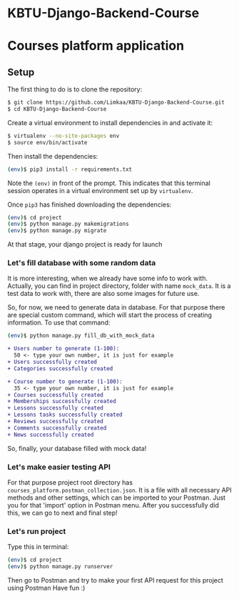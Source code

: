 # KBTU-Django-Backend-Course

# Courses platform application

## Setup

The first thing to do is to clone the repository:

```sh
$ git clone https://github.com/Limkaa/KBTU-Django-Backend-Course.git
$ cd KBTU-Django-Backend-Course
```

Create a virtual environment to install dependencies in and activate it:

```sh
$ virtualenv --no-site-packages env
$ source env/bin/activate
```

Then install the dependencies:

```sh
(env)$ pip3 install -r requirements.txt
```

Note the `(env)` in front of the prompt. This indicates that this terminal
session operates in a virtual environment set up by `virtualenv`.

Once `pip3` has finished downloading the dependencies:

```sh
(env)$ cd project
(env)$ python manage.py makemigrations
(env)$ python manage.py migrate
```

At that stage, your django project is ready for launch

### Let's fill database with some random data

It is more interesting, when we already have some info to work with.
Actually, you can find in project directory, folder with name `mock_data`.
It is a test data to work with, there are also some images for future use.

So, for now, we need to generate data in database. For that purpose there are special custom command, which will start the process of creating information. To use that command:

```sh
(env)$ python manage.py fill_db_with_mock_data
```

```diff
+ Users number to generate (1-100):
  50 <- type your own number, it is just for example
+ Users successfully created
+ Categories successfully created

+ Course number to generate (1-100):
  35 <- type your own number, it is just for example
+ Courses successfully created
+ Memberships successfully created
+ Lessons successfully created
+ Lessons tasks successfully created
+ Reviews successfully created
+ Comments successfully created
+ News successfully created
```

So, finally, your database filled with mock data!

### Let's make easier testing API

For that purpose project root directory has `courses_platform.postman_collection.json`.
It is a file with all necessary API methods and other settings, which can be imported to your Postman. Just you for that 'import' option in Postman menu. After you successfully did this, we can go to next and final step!

### Let's run project

Type this in terminal:

```sh
(env)$ cd project
(env)$ python manage.py runserver
```

Then go to Postman and try to make your first API request for this project using Postman
Have fun :)
